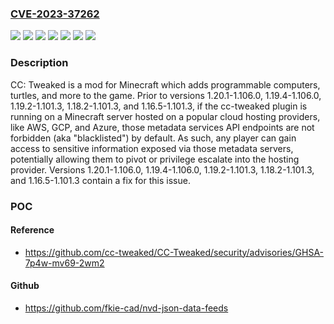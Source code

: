 ### [CVE-2023-37262](https://cve.mitre.org/cgi-bin/cvename.cgi?name=CVE-2023-37262)
![](https://img.shields.io/static/v1?label=Product&message=CC-Tweaked&color=blue)
![](https://img.shields.io/static/v1?label=Version&message=%3C%201.16.5-1.101.3%20&color=brightgreen)
![](https://img.shields.io/static/v1?label=Version&message=%3E%3D%201.17.0%2C%20%3C%201.18.2-1.101.3%20&color=brightgreen)
![](https://img.shields.io/static/v1?label=Version&message=%3E%3D%201.19.0%2C%20%3C%201.19.2-1.101.3%20&color=brightgreen)
![](https://img.shields.io/static/v1?label=Version&message=%3E%3D%201.19.3%2C%20%3C%201.19.4-1.106.0%20&color=brightgreen)
![](https://img.shields.io/static/v1?label=Version&message=%3E%3D%201.20.0%2C%20%3C%201.20.1-1.106.0%20&color=brightgreen)
![](https://img.shields.io/static/v1?label=Vulnerability&message=CWE-918%3A%20Server-Side%20Request%20Forgery%20(SSRF)&color=brightgreen)

### Description

CC: Tweaked is a mod for Minecraft which adds programmable computers, turtles, and more to the game. Prior to versions 1.20.1-1.106.0, 1.19.4-1.106.0, 1.19.2-1.101.3, 1.18.2-1.101.3, and 1.16.5-1.101.3, if the cc-tweaked plugin is running on a Minecraft server hosted on a popular cloud hosting providers, like AWS, GCP, and Azure, those metadata services API endpoints are not forbidden (aka "blacklisted") by default. As such, any player can gain access to sensitive information exposed via those metadata servers, potentially allowing them to pivot or privilege escalate into the hosting provider. Versions 1.20.1-1.106.0, 1.19.4-1.106.0, 1.19.2-1.101.3, 1.18.2-1.101.3, and 1.16.5-1.101.3 contain a fix for this issue.

### POC

#### Reference
- https://github.com/cc-tweaked/CC-Tweaked/security/advisories/GHSA-7p4w-mv69-2wm2

#### Github
- https://github.com/fkie-cad/nvd-json-data-feeds

